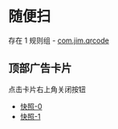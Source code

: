 # 随便扫

存在 1 规则组 - [com.jim.qrcode](/src/apps/com.jim.qrcode.ts)

## 顶部广告卡片

点击卡片右上角关闭按钮

- [快照-0](https://gkd-kit.gitee.io/import/12606861)
- [快照-1](https://gkd-kit.gitee.io/import/12606862)
